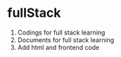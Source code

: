 # fullStack
1. Codings for full stack learning
2. Documents for full stack learning
3. Add html and frontend code
